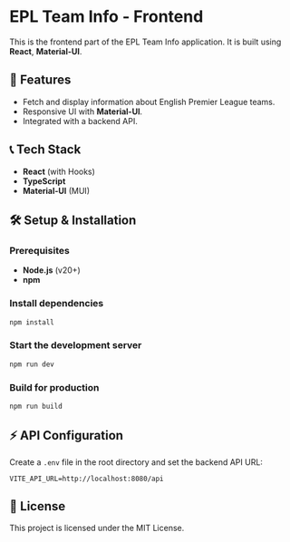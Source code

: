 # EPL Team Info - Frontend

This is the frontend part of the EPL Team Info application. It is built using **React**, **Material-UI**.

## 🚀 Features
- Fetch and display information about English Premier League teams.
- Responsive UI with **Material-UI**.
- Integrated with a backend API.

## 📞 Tech Stack
- **React** (with Hooks)
- **TypeScript**
- **Material-UI** (MUI)

## 🛠 Setup & Installation
### Prerequisites
- **Node.js** (v20+)
- **npm**

### Install dependencies
```sh
npm install
```

### Start the development server
```sh
npm run dev
```

### Build for production
```sh
npm run build
```

## ⚡ API Configuration
Create a `.env` file in the root directory and set the backend API URL:
```
VITE_API_URL=http://localhost:8080/api
```

## 🐝 License
This project is licensed under the MIT License.

